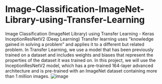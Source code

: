 # Image-Classification-ImageNet-Library-using-Transfer-Learning
 Image Classification (ImageNet Library) using Transfer Learning - Keras InceptionResNetV2 (Deep Learning)
Transfer learning uses "knowledge gained in solving a problem" and applies it to a different but related problem. In Transfer Learning, we use a model that has been previously trained on a dataset and includes weights and biases that represent the properties of the dataset it was trained on. In this project, we will use the InceptionResNetV2 model, which has a pre-trained 164-layer advanced architecture and is pre-trained with an ImageNet dataset containing more than 1 million images.
![image](https://github.com/user-attachments/assets/00c6a157-f6ee-4e7f-a4a2-34a1bff1f2c0)


